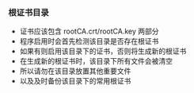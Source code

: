 ### 根证书目录

- 证书应该包含 rootCA.crt/rootCA.key 两部分
- 程序启用时会首先检测该目录是否存在根证书
- 如果有则启用该目录下的证书，否则将生成新的根证书
- 在生成新的根证书时，该目录下所有文件会被清空
- 所以请勿在该目录放置其他重要文件
- 以及及时备份该目录下的常用根证书
